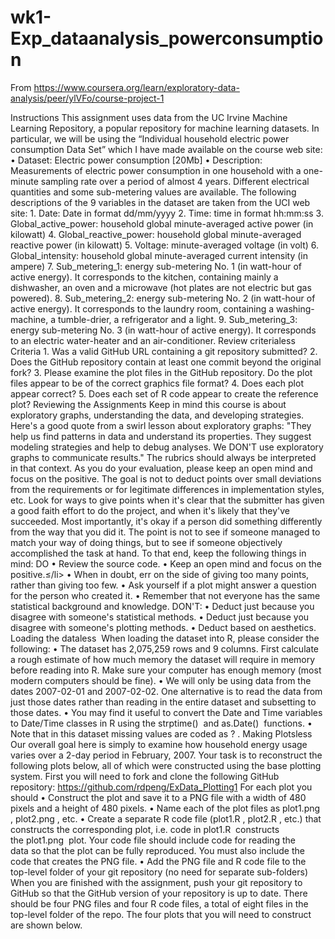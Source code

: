 # wk1-Exp_dataanalysis_powerconsumption
From <https://www.coursera.org/learn/exploratory-data-analysis/peer/ylVFo/course-project-1> 

Instructions
This assignment uses data from the UC Irvine Machine Learning Repository, a popular repository for machine learning datasets. In particular, we will be using the “Individual household electric power consumption Data Set” which I have made available on the course web site:
	• Dataset: Electric power consumption [20Mb]
	• Description: Measurements of electric power consumption in one household with a one-minute sampling rate over a period of almost 4 years. Different electrical quantities and some sub-metering values are available.
The following descriptions of the 9 variables in the dataset are taken from the UCI web site:
	1. Date: Date in format dd/mm/yyyy
	2. Time: time in format hh:mm:ss
	3. Global_active_power: household global minute-averaged active power (in kilowatt)
	4. Global_reactive_power: household global minute-averaged reactive power (in kilowatt)
	5. Voltage: minute-averaged voltage (in volt)
	6. Global_intensity: household global minute-averaged current intensity (in ampere)
	7. Sub_metering_1: energy sub-metering No. 1 (in watt-hour of active energy). It corresponds to the kitchen, containing mainly a dishwasher, an oven and a microwave (hot plates are not electric but gas powered).
	8. Sub_metering_2: energy sub-metering No. 2 (in watt-hour of active energy). It corresponds to the laundry room, containing a washing-machine, a tumble-drier, a refrigerator and a light.
	9. Sub_metering_3: energy sub-metering No. 3 (in watt-hour of active energy). It corresponds to an electric water-heater and an air-conditioner.
Review criterialess 
Criteria
	1. Was a valid GitHub URL containing a git repository submitted?
	2. Does the GitHub repository contain at least one commit beyond the original fork?
	3. Please examine the plot files in the GitHub repository. Do the plot files appear to be of the correct graphics file format?
	4. Does each plot appear correct?
	5. Does each set of R code appear to create the reference plot?
Reviewing the Assignments
Keep in mind this course is about exploratory graphs, understanding the data, and developing strategies. Here's a good quote from a swirl lesson about exploratory graphs: "They help us find patterns in data and understand its properties. They suggest modeling strategies and help to debug analyses. We DON'T use exploratory graphs to communicate results."
The rubrics should always be interpreted in that context.
As you do your evaluation, please keep an open mind and focus on the positive. The goal is not to deduct points over small deviations from the requirements or for legitimate differences in implementation styles, etc. Look for ways to give points when it's clear that the submitter has given a good faith effort to do the project, and when it's likely that they've succeeded. Most importantly, it's okay if a person did something differently from the way that you did it. The point is not to see if someone managed to match your way of doing things, but to see if someone objectively accomplished the task at hand.
To that end, keep the following things in mind:
DO
	• Review the source code.
	• Keep an open mind and focus on the positive.≤/li>
	• When in doubt, err on the side of giving too many points, rather than giving too few.
	• Ask yourself if a plot might answer a question for the person who created it.
	• Remember that not everyone has the same statistical background and knowledge.
DON'T:
	• Deduct just because you disagree with someone's statistical methods.
	• Deduct just because you disagree with someone's plotting methods.
	• Deduct based on aesthetics.
Loading the dataless 
When loading the dataset into R, please consider the following:
	• The dataset has 2,075,259 rows and 9 columns. First calculate a rough estimate of how much memory the dataset will require in memory before reading into R. Make sure your computer has enough memory (most modern computers should be fine).
	• We will only be using data from the dates 2007-02-01 and 2007-02-02. One alternative is to read the data from just those dates rather than reading in the entire dataset and subsetting to those dates.
	• You may find it useful to convert the Date and Time variables to Date/Time classes in R using the strptime()  and as.Date()  functions.
	• Note that in this dataset missing values are coded as ? .
Making Plotsless 
Our overall goal here is simply to examine how household energy usage varies over a 2-day period in February, 2007. Your task is to reconstruct the following plots below, all of which were constructed using the base plotting system.
First you will need to fork and clone the following GitHub repository: https://github.com/rdpeng/ExData_Plotting1
For each plot you should
	• Construct the plot and save it to a PNG file with a width of 480 pixels and a height of 480 pixels.
	• Name each of the plot files as plot1.png , plot2.png , etc.
	• Create a separate R code file (plot1.R , plot2.R , etc.) that constructs the corresponding plot, i.e. code in plot1.R  constructs the plot1.png  plot. Your code file should include code for reading the data so that the plot can be fully reproduced. You must also include the code that creates the PNG file.
	• Add the PNG file and R code file to the top-level folder of your git repository (no need for separate sub-folders)
When you are finished with the assignment, push your git repository to GitHub so that the GitHub version of your repository is up to date. There should be four PNG files and four R code files, a total of eight files in the top-level folder of the repo.
The four plots that you will need to construct are shown below.

